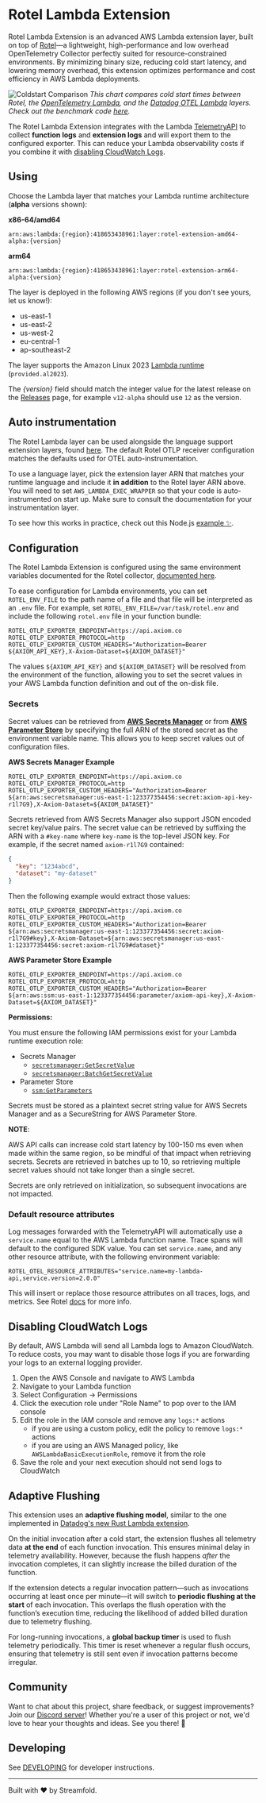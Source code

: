 # Rotel Lambda Extension

Rotel Lambda Extension is an advanced AWS Lambda extension layer, built on top of [Rotel](https://github.com/streamfold/rotel)—a lightweight, high-performance and low overhead OpenTelemetry Collector perfectly suited for resource-constrained environments. By minimizing binary size, reducing cold start latency, and lowering memory overhead, this extension optimizes performance and cost efficiency in AWS Lambda deployments.

![Coldstart Comparison](/contrib/coldstarts.png)
_This chart compares cold start times between Rotel, the [OpenTelemetry Lambda](https://github.com/open-telemetry/opentelemetry-lambda/blob/main/collector/README.md), and the [Datadog OTEL Lambda](https://docs.datadoghq.com/serverless/aws_lambda/opentelemetry/?tab=python) layers. Check out the benchmark code [here](https://github.com/streamfold/python-lambda-benchmark)._ 

The Rotel Lambda Extension integrates with the Lambda [TelemetryAPI](https://docs.aws.amazon.com/lambda/latest/dg/telemetry-api.html) to collect **function logs** and **extension logs** and will export them to the configured exporter. This can reduce your Lambda observability costs if you combine it with [disabling CloudWatch Logs](#disabling-cloudwatch-logs). 

## Using

Choose the Lambda layer that matches your Lambda runtime architecture (**alpha** versions shown):

**x86-64/amd64**
```
arn:aws:lambda:{region}:418653438961:layer:rotel-extension-amd64-alpha:{version}
```

**arm64** 
```
arn:aws:lambda:{region}:418653438961:layer:rotel-extension-arm64-alpha:{version}
```

The layer is deployed in the following AWS regions (if you don't see yours, let us know!):
- us-east-1
- us-east-2
- us-west-2
- eu-central-1
- ap-southeast-2

The layer supports the Amazon Linux 2023
[Lambda runtime](https://docs.aws.amazon.com/lambda/latest/dg/lambda-runtimes.html#runtimes-supported)
(`provided.al2023`).

The _{version}_ field should match the integer value for the latest release on the
[Releases](https://github.com/streamfold/rotel-lambda-extension/releases) page,
for example `v12-alpha` should use `12` as the version.

## Auto instrumentation

The Rotel Lambda layer can be used alongside the language support extension layers, found [here](https://github.com/open-telemetry/opentelemetry-lambda?tab=readme-ov-file#extension-layer-language-support). The default Rotel OTLP receiver configuration matches the defaults used for OTEL auto-instrumentation.

To use a language layer, pick the extension layer ARN that matches your runtime language and include it **in addition** to the Rotel layer ARN above. You will need to set `AWS_LAMBDA_EXEC_WRAPPER` so that your code is auto-instrumented on start up. Make sure to consult the documentation for your instrumentation layer.

To see how this works in practice, check out this Node.js
[example ✨](https://github.com/streamfold/nodejs-aws-lambda-example). 

## Configuration

The Rotel Lambda Extension is configured using the same environment variables documented
for the Rotel collector,
[documented here](https://github.com/streamfold/rotel?tab=readme-ov-file#configuration).

To ease configuration for Lambda environments, you can set `ROTEL_ENV_FILE` to the path
name of a file and that file will be interpreted as an `.env` file. For example, set
`ROTEL_ENV_FILE=/var/task/rotel.env` and include the following `rotel.env` file in your
function bundle:
```shell
ROTEL_OTLP_EXPORTER_ENDPOINT=https://api.axiom.co
ROTEL_OTLP_EXPORTER_PROTOCOL=http
ROTEL_OTLP_EXPORTER_CUSTOM_HEADERS="Authorization=Bearer ${AXIOM_API_KEY},X-Axiom-Dataset=${AXIOM_DATASET}"
```

The values `${AXIOM_API_KEY}` and `${AXIOM_DATASET}` will be resolved from the environment of the function,
allowing you to set the secret values in your AWS Lambda function definition and out of the on-disk file.

### Secrets

Secret values can be retrieved from **[AWS Secrets Manager](https://aws.amazon.com/secrets-manager/)** or from **[AWS Parameter Store](https://docs.aws.amazon.com/systems-manager/latest/userguide/systems-manager-parameter-store.html)** by specifying the full
ARN of the stored secret as the environment variable name. This allows you to keep secret values out of configuration
files.

**AWS Secrets Manager Example**

```shell
ROTEL_OTLP_EXPORTER_ENDPOINT=https://api.axiom.co
ROTEL_OTLP_EXPORTER_PROTOCOL=http
ROTEL_OTLP_EXPORTER_CUSTOM_HEADERS="Authorization=Bearer ${arn:aws:secretsmanager:us-east-1:123377354456:secret:axiom-api-key-r1l7G9},X-Axiom-Dataset=${AXIOM_DATASET}"
```

Secrets retrieved from AWS Secrets Manager also support JSON encoded secret key/value pairs. The secret
value can be retrieved by suffixing the ARN with a `#key-name` where `key-name` is the top-level JSON key. For example,
if the secret named `axiom-r1l7G9` contained:

```json
{
  "key": "1234abcd",
  "dataset": "my-dataset"
}
```

Then the following example would extract those values:
```shell
ROTEL_OTLP_EXPORTER_ENDPOINT=https://api.axiom.co
ROTEL_OTLP_EXPORTER_PROTOCOL=http
ROTEL_OTLP_EXPORTER_CUSTOM_HEADERS="Authorization=Bearer ${arn:aws:secretsmanager:us-east-1:123377354456:secret:axiom-r1l7G9#key},X-Axiom-Dataset=${arn:aws:secretsmanager:us-east-1:123377354456:secret:axiom-r1l7G9#dataset}"
```


**AWS Parameter Store Example**

```shell
ROTEL_OTLP_EXPORTER_ENDPOINT=https://api.axiom.co
ROTEL_OTLP_EXPORTER_PROTOCOL=http
ROTEL_OTLP_EXPORTER_CUSTOM_HEADERS="Authorization=Bearer ${arn:aws:ssm:us-east-1:123377354456:parameter/axiom-api-key},X-Axiom-Dataset=${AXIOM_DATASET}"
```

**Permissions:**

You must ensure the following IAM permissions exist for your Lambda runtime execution role:

* Secrets Manager
  - [`secretsmanager:GetSecretValue`](https://docs.aws.amazon.com/secretsmanager/latest/apireference/API_GetSecretValue.html)
  - [`secretsmanager:BatchGetSecretValue`](https://docs.aws.amazon.com/secretsmanager/latest/apireference/API_BatchGetSecretValue.html)
* Parameter Store
  - [`ssm:GetParameters`](https://docs.aws.amazon.com/systems-manager/latest/APIReference/API_GetParameters.html)

Secrets must be stored as a plaintext secret string value for AWS Secrets Manager and as a SecureString for AWS Parameter Store. 

**NOTE**:

AWS API calls can increase cold start latency by 100-150 ms even when made within the same region, so be
mindful of that impact when retrieving secrets. Secrets are retrieved in batches up to 10, so retrieving
multiple secret values should not take longer than a single secret.

Secrets are only retrieved on initialization, so subsequent invocations are not impacted.

### Default resource attributes

Log messages forwarded with the TelemetryAPI will automatically use a `service.name` equal to the AWS Lambda function name. Trace spans will default to the configured SDK value. You can set `service.name`, and any other resource attribute, with the following environment variable:

```shell
ROTEL_OTEL_RESOURCE_ATTRIBUTES="service.name=my-lambda-api,service.version=2.0.0"
```

This will insert or replace those resource attributes on all traces, logs, and metrics. See Rotel
[docs](https://github.com/streamfold/rotel?tab=readme-ov-file#setting-resource-attributes) for more info.

## Disabling CloudWatch Logs

By default, AWS Lambda will send all Lambda logs to Amazon CloudWatch. To reduce costs, you may want to disable those logs if you are forwarding your logs to an external logging provider.

1. Open the AWS Console and navigate to AWS Lambda
2. Navigate to your Lambda function
3. Select Configuration -> Permissions
4. Click the execution role under "Role Name" to pop over to the IAM console
5. Edit the role in the IAM console and remove any `logs:*` actions
   - if you are using a custom policy, edit the policy to remove `logs:*` actions
   - if you are using an AWS Managed policy, like `AWSLambdaBasicExecutionRole`, remove it from the role
6. Save the role and your next execution should not send logs to CloudWatch

## Adaptive Flushing

This extension uses an **adaptive flushing model**, similar to the one implemented in [Datadog's new Rust Lambda extension](https://www.datadoghq.com/blog/engineering/datadog-lambda-extension-rust/).

On the initial invocation after a cold start, the extension flushes all telemetry data **at the end** of each function invocation. This ensures minimal delay in telemetry availability. However, because the flush happens *after* the invocation completes, it can slightly increase the billed duration of the function.

If the extension detects a regular invocation pattern—such as invocations occurring at least once per minute—it will switch to **periodic flushing at the start** of each invocation. This overlaps the flush operation with the function’s execution time, reducing the likelihood of added billed duration due to telemetry flushing.

For long-running invocations, a **global backup timer** is used to flush telemetry periodically. This timer is reset whenever a regular flush occurs, ensuring that telemetry is still sent even if invocation patterns become irregular.

## Community

Want to chat about this project, share feedback, or suggest improvements? Join our [Discord server](https://discord.gg/reUqNWTSGC)! Whether you're a user of this project or not, we'd love to hear your thoughts and ideas. See you there! 🚀

## Developing

See [DEVELOPING](/DEVELOPING.md) for developer instructions.

---

Built with ❤️ by Streamfold.
